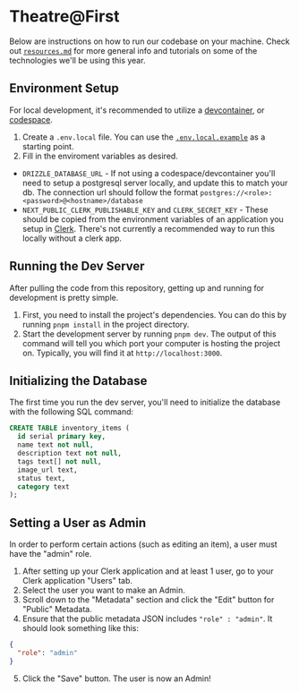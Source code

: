 # Theatre@First
Below are instructions on how to run our codebase on your machine. Check out
[`resources.md`](./resources.md) for more general info and tutorials on some of the technologies
we'll be using this year.

## Environment Setup
For local development, it's recommended to utilize a [devcontainer](https://code.visualstudio.com/docs/devcontainers/tutorial), or [codespace](https://code.visualstudio.com/docs/remote/codespaces).

1. Create a `.env.local` file. You can use the [`.env.local.example`](./.env.local.example) as a starting point.
2. Fill in the enviroment variables as desired.
  - `DRIZZLE_DATABASE_URL` - If not using a codespace/devcontainer you'll need to setup a postgresql server locally, and update this to match your db. The connection url should follow the format `postgres://<role>:<password>@<hostname>/database`
  - `NEXT_PUBLIC_CLERK_PUBLISHABLE_KEY` and `CLERK_SECRET_KEY` - These should be copied from the environment variables of an application you setup in [Clerk](http://clerk.com/). There's not currently a recommended way to run this locally without a clerk app.

## Running the Dev Server
After pulling the code from this repository, getting up and running for
development is pretty simple.
1. First, you need to install the project's dependencies. You can do this by
running `pnpm install` in the project directory.
2. Start the development server by running `pnpm dev`. The output of this
command will tell you which port your computer is hosting the project on.
Typically, you will find it at `http://localhost:3000`.

## Initializing the Database
The first time you run the dev server, you'll need to initialize the database with the following SQL command:

```sql
CREATE TABLE inventory_items (
  id serial primary key,
  name text not null,
  description text not null,
  tags text[] not null,
  image_url text,
  status text,
  category text
);
```

## Setting a User as Admin
In order to perform certain actions (such as editing an item), a user must have the "admin" role.

1. After setting up your Clerk application and at least 1 user, go to your Clerk application "Users" tab.
2. Select the user you want to make an Admin.
3. Scroll down to the "Metadata" section and click the "Edit" button for "Public" Metadata.
4. Ensure that the public metadata JSON includes `"role" : "admin"`. It should look something like this:
```json
{
  "role": "admin"
}
```
5. Click the "Save" button. The user is now an Admin!
